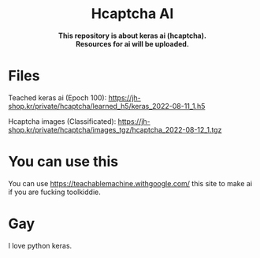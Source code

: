 <h1 align="center">Hcaptcha AI</h1>

<p align='center'>
  <b>This repository is about keras ai (hcaptcha).</b><br>
  <b>Resources for ai will be uploaded.</b><br>
</p>


# Files

Teached keras ai (Epoch 100):
https://jh-shop.kr/private/hcaptcha/learned_h5/keras_2022-08-11_1.h5

Hcaptcha images (Classificated):
https://jh-shop.kr/private/hcaptcha/images_tgz/hcaptcha_2022-08-12_1.tgz


# You can use this

You can use https://teachablemachine.withgoogle.com/ this site to make ai if you are fucking toolkiddie.

# Gay

I love python keras.
